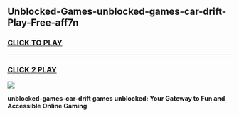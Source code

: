 
## Unblocked-Games-unblocked-games-car-drift-Play-Free-aff7n
<h3>
<a href="https://premium76.site?title=unblocked-games-car-drift&ref=18A1">CLICK TO PLAY</a></h3>
<hr>

<h3>
<a href="https://premium76.site?title=unblocked-games-car-drift&ref=18A1">CLICK 2 PLAY</a>
  
</h3>

<a href="https://premium76.site?title=unblocked-games-car-drift&ref=18A1"><img src="https://clearcache.store/games.png"></a>


**unblocked-games-car-drift games unblocked: Your Gateway to Fun and Accessible Online Gaming**
